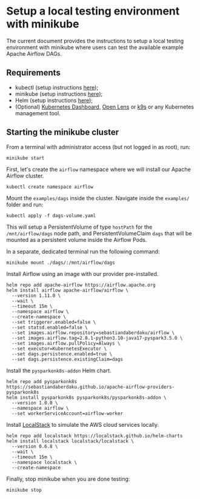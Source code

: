# Setup a local testing environment with minikube
The current document provides the instructions to setup a local testing environment with minikube where users can test
the available example Apache Airflow DAGs.

## Requirements
* kubectl (setup instructions [here](https://kubernetes.io/docs/tasks/tools/));
* minikube (setup instructions [here](https://minikube.sigs.k8s.io/docs/start/));
* Helm (setup instructions [here](https://github.com/helm/helm#install));
* (Optional) [Kubernetes Dashboard](https://minikube.sigs.k8s.io/docs/handbook/dashboard/), [Open Lens](https://flathub.org/it/apps/dev.k8slens.OpenLens) or [k9s](https://k9scli.io/) or any Kubernetes management tool.

## Starting the minikube cluster

From a terminal with administrator access (but not logged in as root), run:
```shell
minikube start
```

First, let's create the `airflow` namespace where we will install our Apache Airflow cluster.
```shell
kubectl create namespace airflow
```

Mount the `examples/dags` inside the cluster. Navigate inside the `examples/` folder and run:
```shell
kubectl apply -f dags-volume.yaml
```
This will setup a PersistentVolume of type `hostPath` for the `/mnt/airflow/dags` node path, and PersistentVolumeClaim
`dags` that will be mounted as a persistent volume inside the Airflow Pods.

In a separate, dedicated terminal run the following command:
```shell
minikube mount ./dags/:/mnt/airflow/dags
```

Install Airflow using an image with our provider pre-installed.
```shell
helm repo add apache-airflow https://airflow.apache.org
helm install airflow apache-airflow/airflow \
  --version 1.11.0 \
  --wait \
  --timeout 15m \
  --namespace airflow \
  --create-namespace \
  --set triggerer.enabled=false \
  --set statsd.enabled=false \
  --set images.airflow.repository=sebastiandaberdaku/airflow \
  --set images.airflow.tag=2.8.1-python3.10-java17-pyspark3.5.0 \
  --set images.airflow.pullPolicy=Always \
  --set executor=KubernetesExecutor \
  --set dags.persistence.enabled=true \
  --set dags.persistence.existingClaim=dags
```

Install the `pysparkonk8s-addon` Helm chart.
```shell
helm repo add pysparkonk8s https://sebastiandaberdaku.github.io/apache-airflow-providers-pysparkonk8s
helm install pysparkonk8s pysparkonk8s/pysparkonk8s-addon \
  --version 1.0.0 \
  --namespace airflow \
  --set workerServiceAccount=airflow-worker
```

Install [LocalStack](https://docs.localstack.cloud/overview/) to simulate the AWS cloud services locally.

```shell
helm repo add localstack https://localstack.github.io/helm-charts
helm install localstack localstack/localstack \
  --version 0.6.8 \
  --wait \
  --timeout 15m \
  --namespace localstack \
  --create-namespace 
```

Finally, stop minikube when you are done testing:
```shell
minikube stop
```